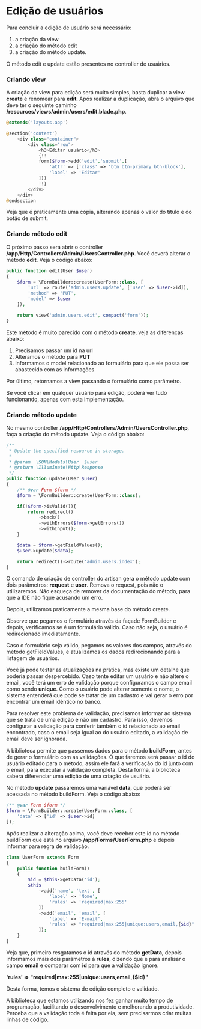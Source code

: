 # Edição de usuários

Para concluir a edição de usuário será necessário:

1. a criação da view
2. a criação do método edit 
3. a criação do método update. 

O método edit e update estão presentes no controller de usuários.

### Criando view

A criação da view para edição será muito simples, basta duplicar a view **create** e renomear para **edit**. Após realizar a duplicação, abra o arquivo que deve ter o seguinte caminho **/resources/views/admin/users/edit.blade.php**.

```php
@extends('layouts.app')

@section('content')
    <div class="container">
        <div class="row">
            <h3>Editar usuário</h3>
            {!!
            form($form->add('edit','submit',[
                'attr' => ['class' => 'btn btn-primary btn-block'],
                'label' => 'Editar'
            ]))
            !!}
        </div>
    </div>
@endsection
```

Veja que é praticamente uma cópia, alterando apenas o valor do título e do botão de submit.

### Criando método edit

O próximo passo será abrir o controller **/app/Http/Controllers/Admin/UsersController.php**. Você deverá alterar o método **edit**. Veja o código abaixo:

```php
public function edit(User $user)
{
    $form = \FormBuilder::create(UserForm::class, [
        'url' => route('admin.users.update', ['user' => $user->id]),
        'method' => 'PUT',
        'model' => $user
    ]);

    return view('admin.users.edit', compact('form'));
}
```

Este método é muito parecido com o método **create**, veja as diferenças abaixo:

1. Precisamos passar um id na url
2. Alteramos o método para **PUT**
3. Informamos o model relacionado ao formulário para que ele possa ser abastecido com as informações

Por último, retornamos a view passando o formulário como parâmetro.

Se você clicar em qualquer usuário para edição, poderá ver tudo funcionando, apenas com esta implementação.

### Criando método update

No mesmo controller **/app/Http/Controllers/Admin/UsersController.php**, faça a criação do método update. Veja o código abaixo:

```php
/**
 * Update the specified resource in storage.
 *
 * @param  \SON\Models\User  $user
 * @return \Illuminate\Http\Response
 */
public function update(User $user)
{
    /** @var Form $form */
    $form = \FormBuilder::create(UserForm::class);

    if(!$form->isValid()){
        return redirect()
            ->back()
            ->withErrors($form->getErrors())
            ->withInput();
    }

    $data = $form->getFieldValues();
    $user->update($data);

    return redirect()->route('admin.users.index');
}
```

O comando de criação de controller do artisan gera o método update com dois parâmetros: **request** e **user**. Remova o request, pois não o utilizaremos. Não esqueça de remover da documentação do método, para que a IDE não fique acusando um erro.

Depois, utilizamos praticamente a mesma base do método create.

Observe que pegamos o formulário através da façade FormBuilder e depois, verificamos se é um formulário válido. Caso não seja, o usuário é redirecionado imediatamente.

Caso o formulário seja válido, pegamos os valores dos campos, através do método getFieldValues, e atualizamos os dados redirecionando para a listagem de usuários.

Você já pode testar as atualizações na prática, mas existe um detalhe que poderia passar despercebido. Caso tente editar um usuário e não altere o email, você terá um erro de validação porque configuramos o campo email como sendo **unique**. Como o usuário pode alterar somente o nome, o sistema entenderá que pode se tratar de um cadastro e vai gerar o erro por encontrar um email idêntico no banco.

Para resolver este problema de validação, precisamos informar ao sistema que se trata de uma edição e não um cadastro. Para isso, devemos configurar a validação para conferir também o id relacionado ao email encontrado, caso o email seja igual ao do usuário editado, a validação de email deve ser ignorada.

A biblioteca permite que passemos dados para o método **buildForm**, antes de gerar o formulário com as validações. O que faremos será passar o id do usuário editado para o método, assim ele fará a verificação do id junto com o email, para executar a validação completa. Desta forma, a biblioteca saberá diferenciar uma edição de uma criação de usuário.

No método **update** passaremos uma variável **data**, que poderá ser acessada no método buildForm. Veja o código abaixo:

```php
/** @var Form $form */
$form = \FormBuilder::create(UserForm::class, [
    'data' => ['id' => $user->id]
]);
```

Após realizar a alteração acima, você deve receber este id no método buildForm que está no arquivo **/app/Forms/UserForm.php** e depois informar para regra de validação.

```php
class UserForm extends Form
{
    public function buildForm()
    {
        $id = $this->getData('id');
        $this
            ->add('name', 'text', [
                'label' => 'Nome',
                'rules' => 'required|max:255'
            ])
            ->add('email', 'email', [
                'label' => 'E-mail',
                'rules' => "required|max:255|unique:users,email,{$id}"
            ]);
    }
}
```

Veja que, primeiro resgatamos o id através do método **getData**, depois informamos mais dois parâmetros à **rules**, dizendo que é para analisar o campo **email** e comparar com **id** para que a validação ignore.

**'rules' => "required|max:255|unique:users,email,{$id}"**

Desta forma, temos o sistema de edição completo e validado.

A biblioteca que estamos utilizando nos fez ganhar muito tempo de programação, facilitando o desenvolvimento e melhorando a produtividade. Perceba que a validação toda é feita por ela, sem precisarmos criar muitas linhas de código.